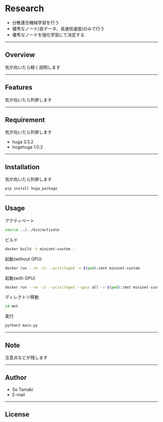 # Research
* 分散連合機械学習を行う
* 優秀なノード(良データ、良通信速度)のみで行う
* 優秀なノードを強化学習にて決定する

---

## Overview
気が向いたら軽く説明します

---

## Features
気が向いたら列挙します

---

## Requirement
気が向いたら列挙します
* huga 3.5.2
* hogehuga 1.0.2

---

## Installation
気が向いたら列挙します

```bash
pip install huga_package
```

---

## Usage
アクティベート
```bash
source ../../bin/activate
```
ビルド
```bash
docker build -t mininet-custom .
```
起動(without GPU)
```bash
docker run --rm -it --privileged -v $(pwd):/mnt mininet-custom
```
起動(with GPU)
```bash
docker run --rm -it --privileged --gpus all -v $(pwd):/mnt mininet-custom
```
ディレクトリ移動
```bash
cd mnt
```
実行
```bash
python3 main.py
```

---

## Note
注意点などが残します

---

## Author
* So Tamaki
* E-mail

---

## License